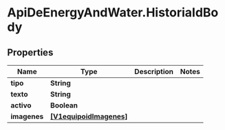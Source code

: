 # ApiDeEnergyAndWater.HistoriaIdBody

## Properties
Name | Type | Description | Notes
------------ | ------------- | ------------- | -------------
**tipo** | **String** |  | 
**texto** | **String** |  | 
**activo** | **Boolean** |  | 
**imagenes** | [**[V1equipoidImagenes]**](V1equipoidImagenes.md) |  | 
